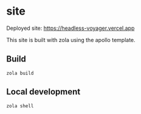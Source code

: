 # site

Deployed site: https://headless-voyager.vercel.app

This site is built with zola using the apollo template.

## Build

```shell
zola build
```

## Local development

```shell
zola shell
```

